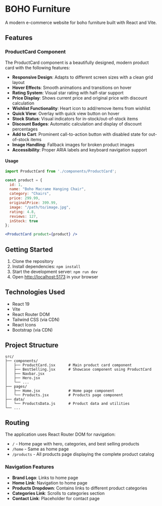 # BOHO Furniture

A modern e-commerce website for boho furniture built with React and Vite.

## Features

### ProductCard Component

The ProductCard component is a beautifully designed, modern product card with the following features:

- **Responsive Design**: Adapts to different screen sizes with a clean grid layout
- **Hover Effects**: Smooth animations and transitions on hover
- **Rating System**: Visual star rating with half-star support
- **Price Display**: Shows current price and original price with discount calculation
- **Wishlist Functionality**: Heart icon to add/remove items from wishlist
- **Quick View**: Overlay with quick view button on hover
- **Stock Status**: Visual indicators for in-stock/out-of-stock items
- **Discount Badges**: Automatic calculation and display of discount percentages
- **Add to Cart**: Prominent call-to-action button with disabled state for out-of-stock items
- **Image Handling**: Fallback images for broken product images
- **Accessibility**: Proper ARIA labels and keyboard navigation support

#### Usage

```jsx
import ProductCard from './components/ProductCard';

const product = {
  id: 1,
  name: "Boho Macrame Hanging Chair",
  category: "Chairs",
  price: 299.99,
  originalPrice: 399.99,
  image: "/path/to/image.jpg",
  rating: 4.8,
  reviews: 127,
  inStock: true
};

<ProductCard product={product} />
```

## Getting Started

1. Clone the repository
2. Install dependencies: `npm install`
3. Start the development server: `npm run dev`
4. Open [http://localhost:5173](http://localhost:5173) in your browser

## Technologies Used

- React 19
- Vite
- React Router DOM
- Tailwind CSS (via CDN)
- React Icons
- Bootstrap (via CDN)

## Project Structure

```
src/
├── components/
│   ├── ProductCard.jsx      # Main product card component
│   ├── BestSelling.jsx      # Showcase component using ProductCard
│   ├── Navbar.jsx
│   ├── Hero.jsx
│   └── ...
├── pages/
│   ├── Home.jsx             # Home page component
│   └── Products.jsx         # Products page component
├── data/
│   └── ProductsData.js      # Product data and utilities
└── ...
```

## Routing

The application uses React Router DOM for navigation:

- `/` - Home page with hero, categories, and best selling products
- `/home` - Same as home page
- `/products` - All products page displaying the complete product catalog

### Navigation Features

- **Brand Logo**: Links to home page
- **Home Link**: Navigation to home page
- **Products Dropdown**: Contains links to different product categories
- **Categories Link**: Scrolls to categories section
- **Contact Link**: Placeholder for contact page
